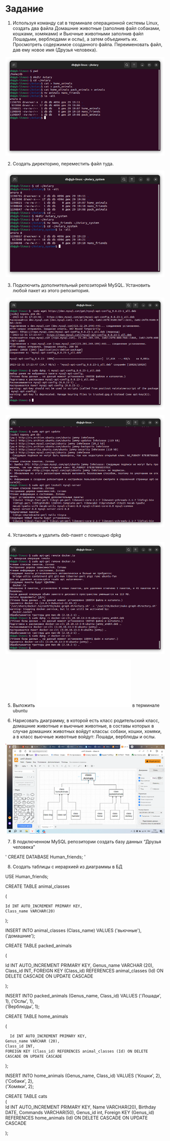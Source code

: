 # Задание

1. Используя команду cat в терминале операционной системы Linux, создать два файла Домашние животные (заполнив файл собаками, кошками, хомяками) и Вьючные животными заполнив файл Лошадьми, верблюдами и ослы), а затем объединить их. Просмотреть содержимое созданного файла. Переименовать файл, дав ему новое имя (Друзья человека).

![задание1](снимок1.png)

2. Создать директорию, переместить файл туда.

![задание2](снимок2.png)

3. Подключить дополнительный репозиторий MySQL. Установить любой пакет
из этого репозитория.

![задание3](снимок3.png)

![задание3](снимок4.png)

4. Установить и удалить deb-пакет с помощью dpkg

![задание4](снимок5.png)

5. Выложить ![ссылка_на_историю_команд](HistoryCommands.md) в терминале ubuntu

6. Нарисовать диаграмму, в которой есть класс родительский класс, домашние животные и вьючные животные, в составы которых в случае домашних животных войдут классы: собаки, кошки, хомяки, а в класс вьючные животные войдут: Лошади, верблюды и ослы.

![схема](схема.png)

7. В подключенном MySQL репозитории создать базу данных “Друзья
человека”


 ' CREATE DATABASE Human_friends; '


 

8. Создать таблицы с иерархией из диаграммы в БД

USE Human_friends;

CREATE TABLE animal_classes

(

	Id INT AUTO_INCREMENT PRIMARY KEY, 
	Class_name VARCHAR(20)
);

INSERT INTO animal_classes (Class_name)
VALUES ('вьючные'),
('домашние');  


CREATE TABLE packed_animals

(

  Id INT AUTO_INCREMENT PRIMARY KEY,
    Genus_name VARCHAR (20),
    Class_id INT,
    FOREIGN KEY (Class_id) REFERENCES animal_classes (Id) ON DELETE CASCADE ON UPDATE CASCADE

);

INSERT INTO packed_animals (Genus_name, Class_id)
VALUES ('Лошади', 1),
('Ослы', 1),  
('Верблюды', 1); 
    
CREATE TABLE home_animals

(

	  Id INT AUTO_INCREMENT PRIMARY KEY,
    Genus_name VARCHAR (20),
    Class_id INT,
    FOREIGN KEY (Class_id) REFERENCES animal_classes (Id) ON DELETE CASCADE ON UPDATE CASCADE
);

INSERT INTO home_animals (Genus_name, Class_id)
VALUES ('Кошки', 2),  
('Собаки', 2),  
('Хомяки', 2); 

CREATE TABLE cats   
(       
    Id INT AUTO_INCREMENT PRIMARY KEY, 
    Name VARCHAR(20), 
    Birthday DATE,
    Commands VARCHAR(50),
    Genus_id int,
    Foreign KEY (Genus_id) REFERENCES home_animals (Id) ON DELETE CASCADE ON UPDATE CASCADE
    
);    



